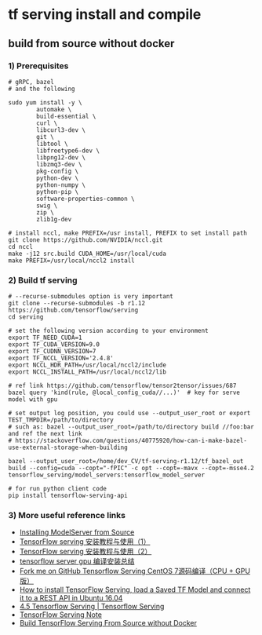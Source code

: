 # tf serving install and compile

## build from source without docker
### 1) Prerequisites   

```
# gRPC, bazel
# and the following

sudo yum install -y \
        automake \
        build-essential \
        curl \
        libcurl3-dev \
        git \
        libtool \
        libfreetype6-dev \
        libpng12-dev \
        libzmq3-dev \
        pkg-config \
        python-dev \
        python-numpy \
        python-pip \
        software-properties-common \
        swig \
        zip \
        zlib1g-dev

# install nccl, make PREFIX=/usr install, PREFIX to set install path
git clone https://github.com/NVIDIA/nccl.git
cd nccl
make -j12 src.build CUDA_HOME=/usr/local/cuda
make PREFIX=/usr/local/nccl2 install

```
### 2) Build tf serving   
```
# --recurse-submodules option is very important
git clone --recurse-submodules -b r1.12 https://github.com/tensorflow/serving 
cd serving

# set the following version according to your environment
export TF_NEED_CUDA=1
export TF_CUDA_VERSION=9.0
export TF_CUDNN_VERSION=7
export TF_NCCL_VERSION='2.4.8'  
export NCCL_HDR_PATH=/usr/local/nccl2/include
export NCCL_INSTALL_PATH=/usr/local/nccl2/lib

# ref link https://github.com/tensorflow/tensor2tensor/issues/687
bazel query 'kind(rule, @local_config_cuda//...)'  # key for serve model with gpu

# set output log position, you could use --output_user_root or export TEST_TMPDIR=/path/to/directory
# such as: bazel --output_user_root=/path/to/directory build //foo:bar       and ref the next link
# https://stackoverflow.com/questions/40775920/how-can-i-make-bazel-use-external-storage-when-building

bazel --output_user_root=/home/dev_CV/tf-serving-r1.12/tf_bazel_out build --config=cuda --copt="-fPIC" -c opt --copt=-mavx --copt=-msse4.2 tensorflow_serving/model_servers:tensorflow_model_server

# for run python client code
pip install tensorflow-serving-api
```

### 3) More useful reference links   

* [Installing ModelServer from Source](https://github.com/tensorflow/serving/blob/master/tensorflow_serving/g3doc/setup.md)
* [TensorFlow serving 安装教程与使用（1）](https://blog.csdn.net/sthp888/article/details/82499060)
* [TensorFlow serving 安装教程与使用（2）](https://blog.csdn.net/sthp888/article/details/82500456)
* [tensorflow server gpu 编译安装总结](https://zhuanlan.zhihu.com/p/64826067)
* [Fork me on GitHub
Tensorflow Serving CentOS 7源码编译（CPU + GPU版）](https://www.dearcodes.com/index.php/archives/25/)
* [How to install TensorFlow Serving, load a Saved TF Model and connect it to a REST API in Ubuntu 16.04](https://medium.com/@noone7791/how-to-install-tensorflow-serving-load-a-saved-tf-model-and-connect-it-to-a-rest-api-in-ubuntu-48e2a27b8c2a)
* [4.5 Tensorflow Serving | Tensorflow Serving](https://bookdown.org/leovan/TensorFlow-Learning-Notes/4-5-deploy-tensorflow-serving.html)
* [TensorFlow Serving Note](https://notes-by-yangjinjie.readthedocs.io/zh_CN/latest/python/12-%E6%9C%BA%E5%99%A8%E5%AD%A6%E4%B9%A0/01-TensorFlow/04-TensorFlow_Serving/README.html)
* [Build TensorFlow Serving From Source without Docker](https://yinguobing.com/build-tensorflow-serving-from-source-without-docker/)


